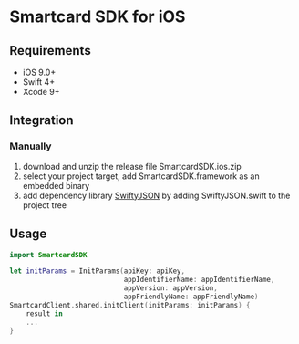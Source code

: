 # Smartcard SDK for iOS

## Requirements
* iOS 9.0+
* Swift 4+
* Xcode 9+

## Integration
### Manually
1. download and unzip the release file SmartcardSDK.ios.zip
2. select your project target, add SmartcardSDK.framework as an embedded binary
3. add dependency library [SwiftyJSON](https://github.com/SwiftyJSON/SwiftyJSON) by adding SwiftyJSON.swift to the project tree

## Usage
```swift
import SmartcardSDK

let initParams = InitParams(apiKey: apiKey,
                            appIdentifierName: appIdentifierName,
                            appVersion: appVersion,
                            appFriendlyName: appFriendlyName)
SmartcardClient.shared.initClient(initParams: initParams) {
    result in
    ...
}
```
